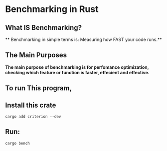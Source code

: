 # Benchmarking in Rust

## What IS Benchmarking?
** Benchmarking in simple terms is: Measuring how FAST your code runs.**
## The Main Purposes
**The main purpose of benchmarking is for perfomance optimization, checking which feature or function is faster, effecient and effective.**

## To run This program,
## Install this crate

```
cargo add criterion --dev
```

## Run:
```
cargo bench
```

